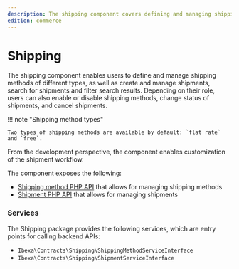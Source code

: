```yaml
---
description: The shipping component covers defining and managing shipping methods as well as managing shipments and their lifecycle.
edition: commerce
---
```


# Shipping

The shipping component enables users to define and manage shipping methods of different types, as well as create and manage shipments, search for shipments and filter search results. 
Depending on their role, users can also enable or disable shipping methods, change status of shipments, and cancel shipments.

!!! note "Shipping method types"

    Two types of shipping methods are available by default: `flat rate` and `free`.

From the development perspective, the component enables customization of the shipment workflow.

The component exposes the following:

- [Shipping method PHP API](shipping_method_api.md) that allows for managing shipping methods
- [Shipment PHP API](shipment_api.md) that allows for managing shipments

### Services

The Shipping package provides the following services, which are entry points for calling backend APIs:

- `Ibexa\Contracts\Shipping\ShippingMethodServiceInterface`
- `Ibexa\Contracts\Shipping\ShipmentServiceInterface`
